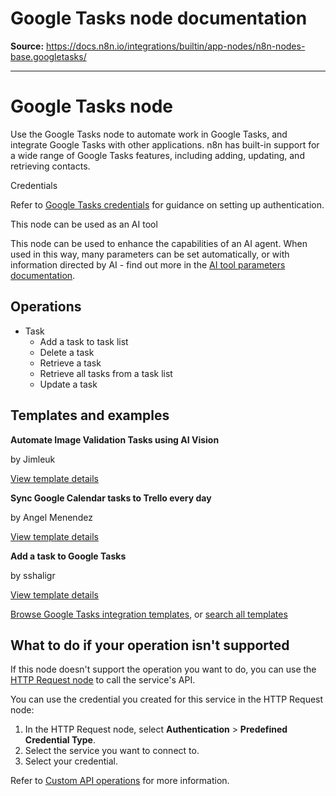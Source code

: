# Google Tasks node documentation

**Source:** https://docs.n8n.io/integrations/builtin/app-nodes/n8n-nodes-base.googletasks/

---

# Google Tasks node

Use the Google Tasks node to automate work in Google Tasks, and integrate Google Tasks with other applications. n8n has built-in support for a wide range of Google Tasks features, including adding, updating, and retrieving contacts.

Credentials

Refer to [Google Tasks credentials](../../credentials/google/) for guidance on setting up authentication.

This node can be used as an AI tool

This node can be used to enhance the capabilities of an AI agent. When used in this way, many parameters can be set automatically, or with information directed by AI - find out more in the [AI tool parameters documentation](../../../../advanced-ai/examples/using-the-fromai-function/).

## Operations

- Task
  - Add a task to task list
  - Delete a task
  - Retrieve a task
  - Retrieve all tasks from a task list
  - Update a task

## Templates and examples

**Automate Image Validation Tasks using AI Vision**

by Jimleuk

[View template details](https://n8n.io/workflows/2420-automate-image-validation-tasks-using-ai-vision/)

**Sync Google Calendar tasks to Trello every day**

by Angel Menendez

[View template details](https://n8n.io/workflows/1118-sync-google-calendar-tasks-to-trello-every-day/)

**Add a task to Google Tasks**

by sshaligr

[View template details](https://n8n.io/workflows/428-add-a-task-to-google-tasks/)

[Browse Google Tasks integration templates](https://n8n.io/integrations/google-tasks/), or [search all templates](https://n8n.io/workflows/)

## What to do if your operation isn't supported

If this node doesn't support the operation you want to do, you can use the [HTTP Request node](../../core-nodes/n8n-nodes-base.httprequest/) to call the service's API.

You can use the credential you created for this service in the HTTP Request node:

1. In the HTTP Request node, select **Authentication** > **Predefined Credential Type**.
2. Select the service you want to connect to.
3. Select your credential.

Refer to [Custom API operations](../../../custom-operations/) for more information.
